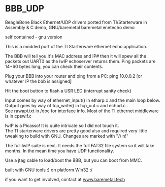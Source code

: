 # BBB_UDP
BeagleBone Black Ethernet/UDP drivers ported from TI/Starterware in Assembly &amp; C demo, GNU/baremetal 
baremetal enetecho demo

self contained - gnu version

This is a modded port of the TI Starterware ethernet echo application.  

The BBB will tell you it's MAC address and IP# then it will spew 
all the packets out UART0 as the lwIP echoserver returns them.
Ping packets are 14+60 bytes long, you can check their contents.  

Plug your BBB into your router and ping from a PC:
ping 10.0.0.2    [or whatever IP the bbb is assigned]

Hit the boot button to flash a USR LED (interrupt sanity check)
 
Input comes by way of ethernet_input() in etharp.c and the main loop below.  
Output goes by way of tcp_write() in tcp_out.c and echod.c .  
See rawapi.txt in /doc for interface info.  Most of the TI ethernet middleware 
is in cpswif.c

lwIP is a Picasso!  It is quite intricate so I did not touch it.  
The TI starterware drivers are pretty good also and required very little 
tweaking to build with GNU.  Changes are marked with "// n!"

The full lwIP suite is next.  It needs the full FAT32 file system so it 
will take months.  In the mean time you have UDP functionality.  

Use a jtag cable to load/boot the BBB, but you can boot from MMC.

built with GNU tools :) on platform Win32 :(

if you want to get involved, contact at www.baremetal.tech
